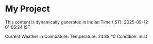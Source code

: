 # My Project

This content is dynamically generated in Indian Time (IST): 2025-09-12 01:06:24 IST


Current Weather in Coimbatore:
Temperature: 24.88 °C
Condition: mist
